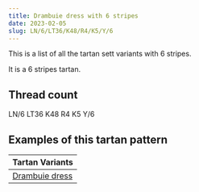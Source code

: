 ```yaml
---
title: Drambuie dress with 6 stripes
date: 2023-02-05
slug: LN/6/LT36/K48/R4/K5/Y/6
---
```

This is a list of all the tartan sett variants with 6 stripes.

It is a 6 stripes tartan.


## Thread count
LN/6 LT36 K48 R4 K5 Y/6

## Examples of this tartan pattern

| Tartan Variants |
|---------------|
| [Drambuie dress](/variants/ln/6/lt36/k48/r4/k5/y/6-k000000-lne0e0e0-lt806050-rc00000-yf0c000)||
